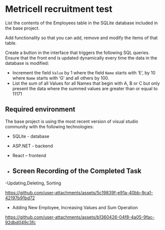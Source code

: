 # Metricell recruitment test

List the contents of the Employees table in the SQLite database included in the base project.

Add functionality so that you can add, remove and modify the items of that table.

Create a button in the interface that triggers the following SQL queries. Ensure that the front end is updated dynamically every time the data in the database is modified:
- Increment the field `Value` by 1 where the field `Name` starts with ‘E’, by 10 where `Name` starts with ‘G’ and all others by 100.
- List the sum of all Values for all Names that begin with A, B or C but only present the data where the summed values are greater than or equal to 11171

## Required environment

The base project is using the most recent version of visual studio community with the following technologies: 

- SQLite - database 
- ASP.NET - backend 
- React – frontend

- ## Screen Recording of the Completed Task
-Updating,Deleting, Sorting

https://github.com/user-attachments/assets/5c19839f-e91a-40bb-9ca1-42197b91bd72


- Adding New Employee, Increasing Values and Sum Operation

https://github.com/user-attachments/assets/b1360426-04f8-4a05-9fac-92dbd049c3fc

